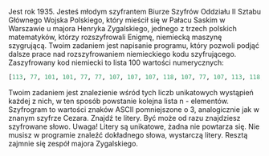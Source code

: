 Jest rok 1935. Jesteś młodym szyfrantem Biurze Szyfrów Oddziału II Sztabu Głównego Wojska Polskiego, który mieścił się w Pałacu Saskim w Warszawie u majora Henryka Zygalskiego, jednego z trzech polskich matematyków, którzy rozszyfrowali Enigmę, niemiecką maszynę szygrującą. Twoim zadaniem jest napisanie programu, który pozwoli podjąć dalsze prace nad rozszyfrowaniem niemieckiego kodu szyfrującego. 
Zaszyfrowany kod niemiecki to lista 100 wartości numerycznych:
```python
[113, 77, 101, 101, 77, 77, 107, 107, 107, 118, 107, 77, 107, 113, 118, 113, 77, 77, 77, 77, 113, 77, 101, 118, 113, 107, 113, 118, 107, 77, 108, 101, 107, 118, 77, 108, 118, 101, 77, 113, 77, 113, 107, 77, 108, 118, 118, 107, 113, 108, 101, 118, 113, 77, 101, 101, 107, 101, 77, 108, 118, 77, 107, 77, 108, 101, 101, 101, 77, 107, 77, 77, 107, 108, 113, 107, 107, 107, 113, 107, 108, 107, 77, 113, 108, 101, 101, 101, 113, 113, 107, 108, 118, 118, 101, 77, 118, 113, 113, 118]
```
Twoim zadaniem jest znalezienie wśród tych liczb unikatowych wystąpień każdej z nich, w ten sposób powstanie kolejna lista n - elementów. Szyfrogram to wartości znaków ASCII pomniejszone o 3, analogicznie jak w znanym szyfrze Cezara. Znajdź te litery. Być może od razu znajdziesz szyfrowane słowo. Uwaga! Litery są unikatowe, żadna nie powtarza się. Nie musisz w programie znaleźć dokładnego słowa, wystarczą litery. Resztą zajmnie się zespół majora Zygalskiego.